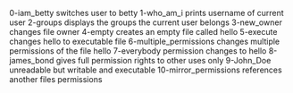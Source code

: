 0-iam_betty switches user to betty
1-who_am_i prints username of current user
2-groups displays the groups the current user belongs
3-new_owner changes file owner
4-empty creates an empty file called hello
5-execute changes hello to executable file 
6-multiple_permissions changes multiple permissions of the file hello
7-everybody permission changes to hello
8-james_bond gives full permission rights to other uses only
9-John_Doe unreadable but writable and executable
10-mirror_permissions references another files permissions 
